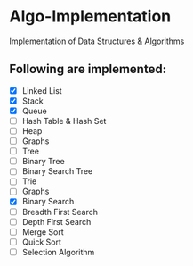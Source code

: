 # Algo-Implementation
Implementation of Data Structures &amp; Algorithms

## Following are implemented:
- [x] Linked List
- [x] Stack
- [x] Queue
- [ ] Hash Table & Hash Set
- [ ] Heap
- [ ] Graphs
- [ ] Tree
- [ ] Binary Tree
- [ ] Binary Search Tree
- [ ] Trie
- [ ] Graphs
- [x] Binary Search
- [ ] Breadth First Search
- [ ] Depth First Search
- [ ] Merge Sort
- [ ] Quick Sort
- [ ] Selection Algorithm
